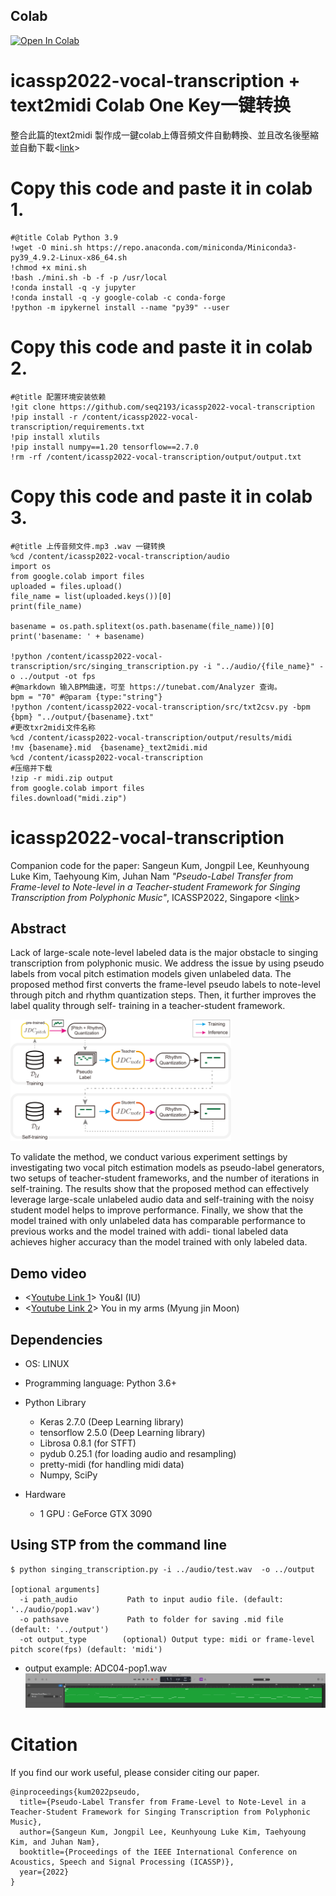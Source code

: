 ## Colab
<a target="_blank" href="https://colab.research.google.com/drive/1MDQKd2zwOO_mhPUe_0XuQ4TiYluuUkBz?usp=sharing">
  <img src="https://colab.research.google.com/assets/colab-badge.svg" alt="Open In Colab"/>
</a>


# icassp2022-vocal-transcription + text2midi Colab One Key一键转换
整合此篇的text2midi 製作成一鍵colab上傳音頻文件自動轉換、並且改名後壓縮並自動下載<[link](https://www.bilibili.com/video/BV1iF411F7zq/)>

# Copy this code and paste it in colab 1.
```
#@title Colab Python 3.9
!wget -O mini.sh https://repo.anaconda.com/miniconda/Miniconda3-py39_4.9.2-Linux-x86_64.sh
!chmod +x mini.sh
!bash ./mini.sh -b -f -p /usr/local
!conda install -q -y jupyter
!conda install -q -y google-colab -c conda-forge
!python -m ipykernel install --name "py39" --user
```
# Copy this code and paste it in colab 2.
```
#@title 配置环境安装依赖
!git clone https://github.com/seq2193/icassp2022-vocal-transcription
!pip install -r /content/icassp2022-vocal-transcription/requirements.txt
!pip install xlutils
!pip install numpy==1.20 tensorflow==2.7.0
!rm -rf /content/icassp2022-vocal-transcription/output/output.txt
```

# Copy this code and paste it in colab 3.
```
#@title 上传音频文件.mp3 .wav 一键转换
%cd /content/icassp2022-vocal-transcription/audio
import os
from google.colab import files
uploaded = files.upload()
file_name = list(uploaded.keys())[0]
print(file_name)

basename = os.path.splitext(os.path.basename(file_name))[0]
print('basename: ' + basename)

!python /content/icassp2022-vocal-transcription/src/singing_transcription.py -i "../audio/{file_name}" -o ../output -ot fps
#@markdown 输入BPM曲速，可至 https://tunebat.com/Analyzer 查询。
bpm = "70" #@param {type:"string"}
!python /content/icassp2022-vocal-transcription/src/txt2csv.py -bpm {bpm} "../output/{basename}.txt"
#更改txr2midi文件名称
%cd /content/icassp2022-vocal-transcription/output/results/midi
!mv {basename}.mid  {basename}_text2midi.mid
%cd /content/icassp2022-vocal-transcription
#压缩并下载
!zip -r midi.zip output 
from google.colab import files
files.download("midi.zip")
```

# icassp2022-vocal-transcription
Companion code for the paper:
Sangeun Kum, Jongpil Lee, Keunhyoung Luke Kim, Taehyoung Kim, Juhan Nam *"Pseudo-Label Transfer from Frame-level to Note-level in a Teacher-student Framework for Singing Transcription from Polyphonic Music"*, ICASSP2022, Singapore <[link](https://ieeexplore.ieee.org/document/9747147)>


## Abstract

Lack of large-scale note-level labeled data is the major obstacle to singing transcription from polyphonic music. We address the issue by using pseudo labels from vocal pitch estimation models given unlabeled data. The proposed method first converts the frame-level pseudo labels to note-level through pitch and rhythm quantization steps. Then, it further improves the label quality through self- training in a teacher-student framework. 

<img src="./img/ICASSP2022-fig1-2.png" width="70%">

To validate the method, we conduct various experiment settings by investigating two vocal pitch estimation models as pseudo-label generators, two setups of teacher-student frameworks, and the number of iterations in self-training. The results show that the proposed method can effectively leverage large-scale unlabeled audio data and self-training with the noisy student model helps to improve performance. Finally, we show that the model trained with only unlabeled data has comparable performance to previous works and the model trained with addi- tional labeled data achieves higher accuracy than the model trained with only labeled data.

## Demo video
- <[Youtube Link 1](https://www.youtube.com/watch?v=wlD-GAGuj0M "Demo 1: Singing transcription from polpyphonic music")> You&I (IU) 
- <[Youtube Link 2](https://youtu.be/iitOC4vuC8U "Demo 2: Singing transcription from polpyphonic music")> You in my arms (Myung jin Moon)


## Dependencies

- OS: LINUX 
- Programming language: Python 3.6+
- Python Library 
  - Keras 2.7.0 (Deep Learning library)
  - tensorflow 2.5.0 (Deep Learning library)
  - Librosa 0.8.1 (for STFT)  
  - pydub 0.25.1 (for loading audio and resampling)
  - pretty-midi (for handling midi data)
  - Numpy, SciPy

- Hardware
  - 1 GPU : GeForce GTX 3090


## Using STP from the command line
``` 
$ python singing_transcription.py -i ../audio/test.wav  -o ../output

[optional arguments]
  -i path_audio           Path to input audio file. (default: '../audio/pop1.wav')
  -o pathsave             Path to folder for saving .mid file (default: '../output')
  -ot output_type        (optional) Output type: midi or frame-level pitch score(fps) (default: 'midi')
```
- output example: ADC04-pop1.wav
  <img src="./img/example_pop1_midi.png" width="100%">
# Citation
If you find our work useful, please consider citing our paper.

``` 
@inproceedings{kum2022pseudo,
  title={Pseudo-Label Transfer from Frame-Level to Note-Level in a Teacher-Student Framework for Singing Transcription from Polyphonic Music},
  author={Sangeun Kum, Jongpil Lee, Keunhyoung Luke Kim, Taehyoung Kim, and Juhan Nam},
  booktitle={Proceedings of the IEEE International Conference on Acoustics, Speech and Signal Processing (ICASSP)},
  year={2022}
}
``` 
